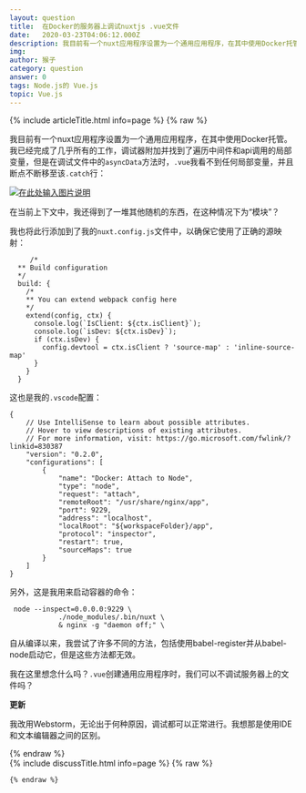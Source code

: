 ```yaml
---
layout: question
title:  在Docker的服务器上调试nuxtjs .vue文件
date:   2020-03-23T04:06:12.000Z
description: 我目前有一个nuxt应用程序设置为一个通用应用程序，在其中使用Docker托管。我已经完成了几乎所有的工作，调试器附加并找到了遍历中间件和api调用的局部...
img: 
author: 猴子
category: question
answer: 0
tags: Node.js的 Vue.js
topic: Vue.js
---
```

<div class="article-root">
  <div class="article">
    {% include articleTitle.html info=page %}
    {% raw %}
    <div class="article-content"><p><font style="vertical-align: inherit;"><font style="vertical-align: inherit;">我目前有一个nuxt应用程序设置为一个通用应用程序，在其中使用Docker托管。</font><font style="vertical-align: inherit;">我已经完成了几乎所有的工作，调试器附加并找到了遍历中间件和api调用的局部变量，但是在调试</font><font style="vertical-align: inherit;">文件中</font><font style="vertical-align: inherit;">的</font></font><code>asyncData</code><font style="vertical-align: inherit;"><font style="vertical-align: inherit;">方法时，</font></font><code>.vue</code><font style="vertical-align: inherit;"><font style="vertical-align: inherit;">我看不到任何局部变量，并且断点不断移至该</font></font><code>.catch</code><font style="vertical-align: inherit;"><font style="vertical-align: inherit;">行：</font></font></p>

<p><a href="https://www.samyoc.com//uploads/users/24180/images/thumbnails/1584936245625.png" data-src="https://www.samyoc.com//uploads/users/24180/images/1584936245625.png" rel="nofollow noreferrer"><img src="https://i.stack.imgur.com/vCoi9.png" alt="在此处输入图片说明"></a></p>

<p><font style="vertical-align: inherit;"><font style="vertical-align: inherit;">在当前上下文中，我还得到了一堆其他随机的东西，在这种情况下为“模块”？ </font></font></p>

<p><font style="vertical-align: inherit;"><font style="vertical-align: inherit;">我也将此行添加到了我的</font></font><code>nuxt.config.js</code><font style="vertical-align: inherit;"><font style="vertical-align: inherit;">文件中，以确保它使用了正确的源映射：</font></font></p>

<pre><code>     /*<font></font>
  ** Build configuration<font></font>
  */<font></font>
  build: {<font></font>
    /*<font></font>
    ** You can extend webpack config here<font></font>
    */<font></font>
    extend(config, ctx) {<font></font>
      console.log(`IsClient: ${ctx.isClient}`);<font></font>
      console.log(`isDev: ${ctx.isDev}`);<font></font>
      if (ctx.isDev) { <font></font>
        config.devtool = ctx.isClient ? 'source-map' : 'inline-source-map'<font></font>
      }<font></font>
    }<font></font>
  }<font></font>
</code></pre>

<p><font style="vertical-align: inherit;"><font style="vertical-align: inherit;">这也是我的</font></font><code>.vscode</code><font style="vertical-align: inherit;"><font style="vertical-align: inherit;">配置：</font></font></p>

<pre><code>{<font></font>
    // Use IntelliSense to learn about possible attributes.<font></font>
    // Hover to view descriptions of existing attributes.<font></font>
    // For more information, visit: https://go.microsoft.com/fwlink/?linkid=830387<font></font>
    "version": "0.2.0",<font></font>
    "configurations": [<font></font>
        {<font></font>
            "name": "Docker: Attach to Node",<font></font>
            "type": "node",<font></font>
            "request": "attach",<font></font>
            "remoteRoot": "/usr/share/nginx/app",<font></font>
            "port": 9229,<font></font>
            "address": "localhost",<font></font>
            "localRoot": "${workspaceFolder}/app",<font></font>
            "protocol": "inspector",<font></font>
            "restart": true,<font></font>
            "sourceMaps": true<font></font>
        }<font></font>
    ]<font></font>
}<font></font>
</code></pre>

<p><font style="vertical-align: inherit;"><font style="vertical-align: inherit;">另外，这是我用来启动容器的命令：</font></font></p>

<pre><code> node --inspect=0.0.0.0:9229 \<font></font>
            ./node_modules/.bin/nuxt \<font></font>
            &amp; nginx -g "daemon off;" \<font></font>
</code></pre>

<p><font style="vertical-align: inherit;"><font style="vertical-align: inherit;">自从编译以来，我尝试了许多不同的方法，包括使用babel-register并从babel-node启动它，但是这些方法都无效。 </font></font></p>

<p><font style="vertical-align: inherit;"><font style="vertical-align: inherit;">我在这里想念什么吗？</font></font><code>.vue</code><font style="vertical-align: inherit;"><font style="vertical-align: inherit;">创建通用应用程序时，</font><font style="vertical-align: inherit;">我们可以不调试</font><font style="vertical-align: inherit;">服务器上的文件吗？</font></font></p>

<p><strong><font style="vertical-align: inherit;"><font style="vertical-align: inherit;">更新</font></font></strong></p>

<p><font style="vertical-align: inherit;"><font style="vertical-align: inherit;">我改用Webstorm，无论出于何种原因，调试都可以正常进行。</font><font style="vertical-align: inherit;">我想那是使用IDE和文本编辑器之间的区别。</font></font></p></div>
    {% endraw %}
  </div>

  <div class="discuss-wrapper">
    {% include discussTitle.html info=page %}
    {% raw %}
    
    {% endraw %}
  </div>
<div>
